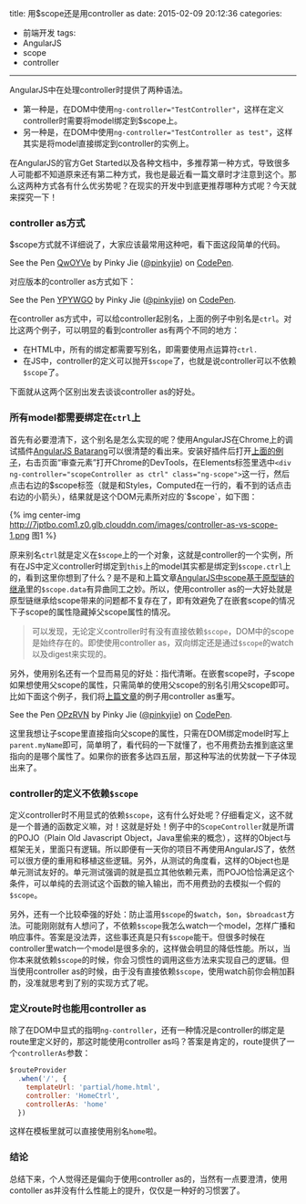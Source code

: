 title: 用$scope还是用controller as
date: 2015-02-09 20:12:36
categories:
- 前端开发
tags:
- AngularJS
- scope
- controller
---

AngularJS中在处理controller时提供了两种语法。
* 第一种是，在DOM中使用`ng-controller="TestController"`，这样在定义controller时需要将model绑定到$scope上。
* 另一种是，在DOM中使用`ng-controller="TestController as test"`，这样其实是将model直接绑定到controller的实例上。

在AngularJS的官方Get Started以及各种文档中，多推荐第一种方式，导致很多人可能都不知道原来还有第二种方式，我也是最近看一篇文章时才注意到这个。那么这两种方式各有什么优劣势呢？在现实的开发中到底更推荐哪种方式呢？今天就来探究一下！

<!--more-->

### controller as方式

$scope方式就不详细说了，大家应该最常用这种吧，看下面这段简单的代码。

<script async src="//assets.codepen.io/assets/embed/ei.js"></script>
<p data-height="268" data-theme-id="12085" data-slug-hash="QwOYVe" data-default-tab="html" data-user="pinkyjie" class='codepen'>See the Pen <a href='http://codepen.io/pinkyjie/pen/QwOYVe/'>QwOYVe</a> by Pinky Jie (<a href='http://codepen.io/pinkyjie'>@pinkyjie</a>) on <a href='http://codepen.io'>CodePen</a>.</p>

对应版本的controller as方式如下：

<p data-height="268" data-theme-id="12085" data-slug-hash="YPYWGO" data-default-tab="html" data-user="pinkyjie" class='codepen'>See the Pen <a href='http://codepen.io/pinkyjie/pen/YPYWGO/'>YPYWGO</a> by Pinky Jie (<a href='http://codepen.io/pinkyjie'>@pinkyjie</a>) on <a href='http://codepen.io'>CodePen</a>.</p>

在controller as方式中，可以给controller起别名，上面的例子中别名是`ctrl`。对比这两个例子，可以明显的看到controller as有两个不同的地方：
* 在HTML中，所有的绑定都需要写别名，即需要使用点运算符`ctrl.`
* 在JS中，controller的定义可以抛开`$scope`了，也就是说controller可以不依赖`$scope`了。

下面就从这两个区别出发去谈谈controller as的好处。

### 所有model都需要绑定在`ctrl`上

首先有必要澄清下，这个别名是怎么实现的呢？使用AngularJS在Chrome上的调试插件[AngularJS Batarang](https://chrome.google.com/webstore/detail/angularjs-batarang/ighdmehidhipcmcojjgiloacoafjmpfk)可以很清楚的看出来。安装好插件后打开[上面的例子](http://s.codepen.io/pinkyjie/debug/YPYWGO)，右击页面“审查元素”打开Chrome的DevTools，在Elements标签里选中`<div ng-controller="scopeController as ctrl" class="ng-scope">`这一行，然后点击右边的$scope标签（就是和Styles，Computed在一行的，看不到的话点击右边的小箭头），结果就是这个DOM元素所对应的`$scope`，如下图：

{% img center-img http://7jptbo.com1.z0.glb.clouddn.com/images/controller-as-vs-scope-1.png 图1 %}

原来别名`ctrl`就是定义在`$scope`上的一个对象，这就是controller的一个实例，所有在JS中定义controller时绑定到`this`上的model其实都是绑定到`$scope.ctrl`上的，看到这里你想到了什么？是不是和上篇文章[AngularJS中scope基于原型链的继承](2015/02/07/prototypal-inheritance-of-scope-in-angularjs/)里的`$scope.data`有异曲同工之妙。所以，使用controller as的一大好处就是原型链继承给scope带来的问题都不复存在了，即有效避免了在嵌套scope的情况下子scope的属性隐藏掉父scope属性的情况。
> 可以发现，无论定义controller时有没有直接依赖`$scope`，DOM中的scope是始终存在的。即使使用controller as，双向绑定还是通过`$scope`的watch以及digest来实现的。

另外，使用别名还有一个显而易见的好处：指代清晰。在嵌套scope时，子scope如果想使用父scope的属性，只需简单的使用父scope的别名引用父scope即可。比如下面这个例子，我们将[上篇文章](2015/02/07/prototypal-inheritance-of-scope-in-angularjs/)的例子用controller as重写。

<p data-height="268" data-theme-id="12085" data-slug-hash="OPzRVN" data-default-tab="result" data-user="pinkyjie" class='codepen'>See the Pen <a href='http://codepen.io/pinkyjie/pen/OPzRVN/'>OPzRVN</a> by Pinky Jie (<a href='http://codepen.io/pinkyjie'>@pinkyjie</a>) on <a href='http://codepen.io'>CodePen</a>.</p>

这里我想让子scope里直接指向父scope的属性，只需在DOM绑定model时写上`parent.myName`即可，简单明了，看代码的一下就懂了，也不用费劲去推到底这里指向的是哪个属性了。如果你的嵌套多达四五层，那这种写法的优势就一下子体现出来了。

### controller的定义不依赖`$scope`

定义controller时不用显式的依赖`$scope`，这有什么好处呢？仔细看定义，这不就是一个普通的函数定义嘛，对！这就是好处！例子中的`ScopeController`就是所谓的POJO（Plain Old Javascript Object，Java里偷来的概念），这样的Object与框架无关，里面只有逻辑。所以即便有一天你的项目不再使用AngularJS了，依然可以很方便的重用和移植这些逻辑。另外，从测试的角度看，这样的Object也是单元测试友好的。单元测试强调的就是孤立其他依赖元素，而POJO恰恰满足这个条件，可以单纯的去测试这个函数的输入输出，而不用费劲的去模拟一个假的`$scope`。

另外，还有一个比较牵强的好处：防止滥用`$scope`的`$watch`，`$on`，`$broadcast`方法。可能刚刚就有人想问了，不依赖`$scope`我怎么watch一个model，怎样广播和响应事件。答案是没法弄，这些事还真是只有`$scope`能干。但很多时候在controller里watch一个model是很多余的，这样做会明显的降低性能。所以，当你本来就依赖`$scope`的时候，你会习惯性的调用这些方法来实现自己的逻辑。但当使用controller as的时候，由于没有直接依赖`$scope`，使用watch前你会稍加斟酌，没准就思考到了别的实现方式了呢。

### 定义route时也能用controller as

除了在DOM中显式的指明`ng-controller`，还有一种情况是controller的绑定是route里定义好的，那这时能使用controller as吗？答案是肯定的，route提供了一个`controllerAs`参数：

``` javascript
$routeProvider
  .when('/', {
    templateUrl: 'partial/home.html',
    controller: 'HomeCtrl',
    controllerAs: 'home'
  })
```
这样在模板里就可以直接使用别名`home`啦。

### 结论

总结下来，个人觉得还是偏向于使用controller as的，当然有一点要澄清，使用contoller as并没有什么性能上的提升，仅仅是一种好的习惯罢了。


